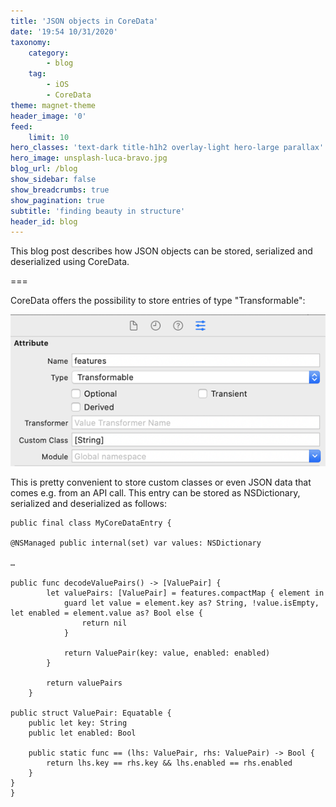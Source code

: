 ```yaml
---
title: 'JSON objects in CoreData'
date: '19:54 10/31/2020'
taxonomy:
    category:
        - blog
    tag:
        - iOS
        - CoreData
theme: magnet-theme
header_image: '0'
feed:
    limit: 10
hero_classes: 'text-dark title-h1h2 overlay-light hero-large parallax'
hero_image: unsplash-luca-bravo.jpg
blog_url: /blog
show_sidebar: false
show_breadcrumbs: true
show_pagination: true
subtitle: 'finding beauty in structure'
header_id: blog
---
```


This blog post describes how JSON objects can be stored, serialized and deserialized using CoreData.

===

CoreData offers the possibility to store entries of type "Transformable":

![Transformable](coredata.png)

This is pretty convenient to store custom classes or even JSON data that comes e.g. from an API call.
This entry can be stored as NSDictionary, serialized and deserialized as follows:

```
public final class MyCoreDataEntry {

@NSManaged public internal(set) var values: NSDictionary

…

public func decodeValuePairs() -> [ValuePair] {
        let valuePairs: [ValuePair] = features.compactMap { element in
            guard let value = element.key as? String, !value.isEmpty, let enabled = element.value as? Bool else {
                return nil
            }
            
            return ValuePair(key: value, enabled: enabled)
        }
        
        return valuePairs
    }

public struct ValuePair: Equatable {
    public let key: String
    public let enabled: Bool
    
    public static func == (lhs: ValuePair, rhs: ValuePair) -> Bool {
        return lhs.key == rhs.key && lhs.enabled == rhs.enabled
    }
}
}
```

